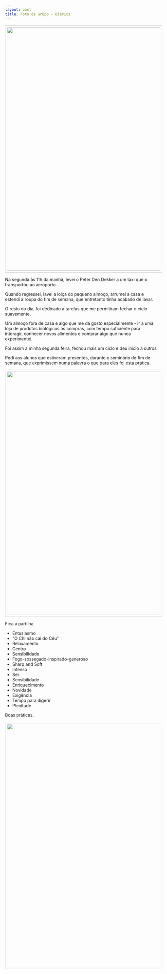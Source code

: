 ```yaml
---
layout: post
title: Foto de Grupo - Diários 
---
```


<p align="center"><img src="http://lourencoazevedo.com/pimagens/2015-04-30-1.jpg" style="border: 1px solid #ccc; padding: 5px; width: 800px"></p>

Na segunda às 11h da manhã, levei o Peter Den Dekker a um taxi que o transportou ao aeroporto. 

Quando regressei, lavei a loiça do pequeno almoço, arrumei a casa e estendi a roupa do fim de semana, que entretanto tinha acabado de lavar. 

O resto do dia, foi dedicado a tarefas que me permitiram fechar o ciclo suavemente.  

Um almoço fora de casa e algo que me dá gosto especialmente - ir a uma loja de produtos biológicos às compras, com tempo suficiente para interagir, conhecer novos alimentos e comprar algo que nunca experimentei. 

Foi assim a minha segunda feira, fechou mais um ciclo e deu início a outros

Pedi aos alunos que estiveram presentes, durante o seminário de fim de semana, que exprimissem numa palavra o que para eles foi esta prática. 

<p align="center"><img src="http://lourencoazevedo.com/pimagens/2015-04-30-2.jpg" style="border: 1px solid #ccc; padding: 5px; width: 800px"></p>

Fica a partilha. 

+ Entusiasmo
+ "O Chi não cai do Céu"
+ Relaxamento
+ Centro
+ Sensibilidade
+ Fogo-sossegado-inspirado-generoso
+ Sharp and Soft 
+ Intenso
+ Ser
+ Sensibilidade
+ Enriquecimento
+ Novidade
+ Exigência
+ Tempo para digerir
+ Plenitude

Boas práticas.

<p align="center"><img src="http://lourencoazevedo.com/pimagens/2015-04-30-3.jpg" style="border: 1px solid #ccc; padding: 5px; width: 800px"></p>